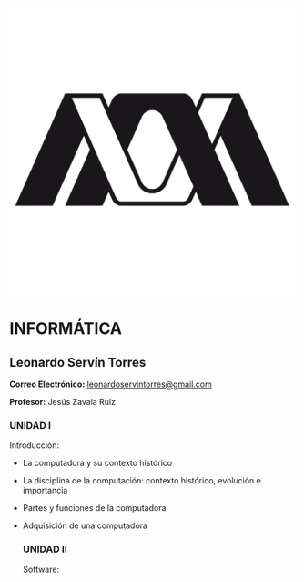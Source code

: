 <img src="Images/UAM Logo PNG.png" alt="UAM I" widht="13%"/>

# INFORMÁTICA
## Leonardo Servín Torres
**Correo Electrónico:** leonardoservintorres@gmail.com

**Profesor:** Jesús Zavala Ruíz

### UNIDAD I
Introducción:
- La computadora y su contexto histórico
- La disciplina de la computación: contexto histórico, evolución e importancia
- Partes y funciones de la computadora
- Adquisición de una computadora

  ### UNIDAD II
  Software:
